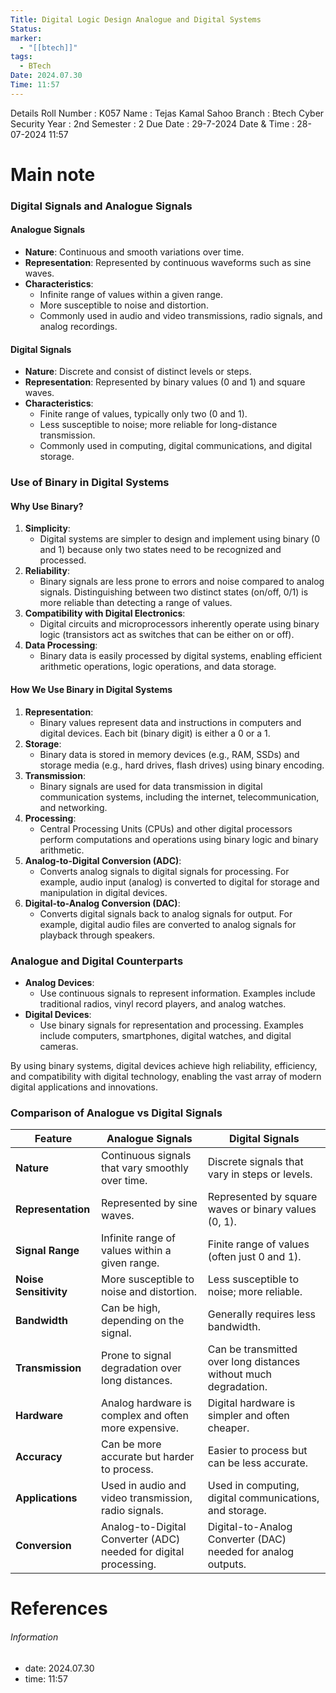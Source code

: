 ```yaml
---
Title: Digital Logic Design Analogue and Digital Systems
Status: 
marker:
  - "[[btech]]"
tags:
  - BTech
Date: 2024.07.30
Time: 11:57
---
```


Details
Roll Number : K057
Name : Tejas Kamal Sahoo
Branch : Btech Cyber Security
Year : 2nd
Semester : 2
Due Date : 29-7-2024
Date & Time : 28-07-2024 11:57

# Main note


### Digital Signals and Analogue Signals

#### Analogue Signals
- **Nature**: Continuous and smooth variations over time.
- **Representation**: Represented by continuous waveforms such as sine waves.
- **Characteristics**:
  - Infinite range of values within a given range.
  - More susceptible to noise and distortion.
  - Commonly used in audio and video transmissions, radio signals, and analog recordings.

#### Digital Signals
- **Nature**: Discrete and consist of distinct levels or steps.
- **Representation**: Represented by binary values (0 and 1) and square waves.
- **Characteristics**:
  - Finite range of values, typically only two (0 and 1).
  - Less susceptible to noise; more reliable for long-distance transmission.
  - Commonly used in computing, digital communications, and digital storage.

### Use of Binary in Digital Systems

#### Why Use Binary?
1. **Simplicity**: 
   - Digital systems are simpler to design and implement using binary (0 and 1) because only two states need to be recognized and processed.
2. **Reliability**:
   - Binary signals are less prone to errors and noise compared to analog signals. Distinguishing between two distinct states (on/off, 0/1) is more reliable than detecting a range of values.
3. **Compatibility with Digital Electronics**:
   - Digital circuits and microprocessors inherently operate using binary logic (transistors act as switches that can be either on or off).
4. **Data Processing**:
   - Binary data is easily processed by digital systems, enabling efficient arithmetic operations, logic operations, and data storage.

#### How We Use Binary in Digital Systems
1. **Representation**:
   - Binary values represent data and instructions in computers and digital devices. Each bit (binary digit) is either a 0 or a 1.
2. **Storage**:
   - Binary data is stored in memory devices (e.g., RAM, SSDs) and storage media (e.g., hard drives, flash drives) using binary encoding.
3. **Transmission**:
   - Binary signals are used for data transmission in digital communication systems, including the internet, telecommunication, and networking.
4. **Processing**:
   - Central Processing Units (CPUs) and other digital processors perform computations and operations using binary logic and binary arithmetic.
5. **Analog-to-Digital Conversion (ADC)**:
   - Converts analog signals to digital signals for processing. For example, audio input (analog) is converted to digital for storage and manipulation in digital devices.
6. **Digital-to-Analog Conversion (DAC)**:
   - Converts digital signals back to analog signals for output. For example, digital audio files are converted to analog signals for playback through speakers.

### Analogue and Digital Counterparts
- **Analog Devices**:
  - Use continuous signals to represent information. Examples include traditional radios, vinyl record players, and analog watches.
- **Digital Devices**:
  - Use binary signals for representation and processing. Examples include computers, smartphones, digital watches, and digital cameras.

By using binary systems, digital devices achieve high reliability, efficiency, and compatibility with digital technology, enabling the vast array of modern digital applications and innovations.
### Comparison of Analogue vs Digital Signals

| Feature               | Analogue Signals                                      | Digital Signals                                      |
|-----------------------|-------------------------------------------------------|------------------------------------------------------|
| **Nature**            | Continuous signals that vary smoothly over time.      | Discrete signals that vary in steps or levels.       |
| **Representation**    | Represented by sine waves.                            | Represented by square waves or binary values (0, 1). |
| **Signal Range**      | Infinite range of values within a given range.        | Finite range of values (often just 0 and 1).         |
| **Noise Sensitivity** | More susceptible to noise and distortion.             | Less susceptible to noise; more reliable.            |
| **Bandwidth**         | Can be high, depending on the signal.                 | Generally requires less bandwidth.                   |
| **Transmission**      | Prone to signal degradation over long distances.      | Can be transmitted over long distances without much degradation. |
| **Hardware**          | Analog hardware is complex and often more expensive.  | Digital hardware is simpler and often cheaper.       |
| **Accuracy**          | Can be more accurate but harder to process.           | Easier to process but can be less accurate.          |
| **Applications**      | Used in audio and video transmission, radio signals.  | Used in computing, digital communications, and storage. |
| **Conversion**        | Analog-to-Digital Converter (ADC) needed for digital processing. | Digital-to-Analog Converter (DAC) needed for analog outputs. |

# References


###### Information
- date: 2024.07.30
- time: 11:57